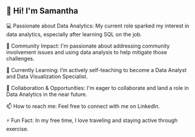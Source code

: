## 👋 Hi! I'm Samantha


💻 Passionate about Data Analytics: My current role sparked my interest in data analytics, especially after learning SQL on the job.

👀 Community Impact: I'm passionate about addressing community involvement issues and using data analysis to help mitigate those challenges.

🌱 Currently Learning: I’m actively self-teaching to become a Data Analyst and Data Visualization Specialist.

🤝 Collaboration & Opportunities: I'm eager to collaborate and land a role in Data Analytics in the near future.

📫 How to reach me: Feel free to connect with me on LinkedIn.

⚡ Fun Fact: In my free time, I love traveling and staying active through exercise.
